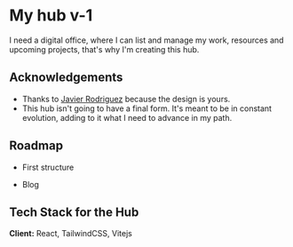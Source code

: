 # My hub v-1

I need a digital office, where I can list and manage my work, resources and upcoming projects, that's why I'm creating this hub.

## Acknowledgements

 - Thanks to [Javier Rodriguez](https://javo.dev.ar/) because the design is yours.
 - This hub isn't going to have a final form. It's meant to be in constant evolution, adding to it what I need to advance in my path.
 
## Roadmap

- First structure

- Blog


## Tech Stack for the Hub

**Client:** React, TailwindCSS, Vitejs